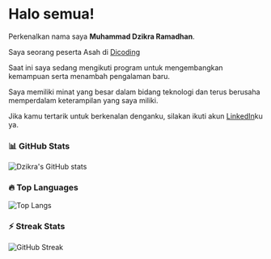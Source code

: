 # Halo semua!

Perkenalkan nama saya **Muhammad Dzikra Ramadhan**.<br>

Saya seorang peserta Asah di [Dicoding](https://www.dicoding.com/)<br>

Saat ini saya sedang mengikuti program untuk mengembangkan kemampuan serta menambah pengalaman baru.<br>

Saya memiliki minat yang besar dalam bidang teknologi dan terus berusaha memperdalam keterampilan yang saya miliki.<br>

Jika kamu tertarik untuk berkenalan denganku, silakan ikuti akun [LinkedIn](https://www.linkedin.com/in/muhammad-dzikra-ramadhan-4a35521a1/)ku ya.

### 📊 GitHub Stats
![Dzikra's GitHub stats](https://github-readme-stats.vercel.app/api?username=dzikramdhn&show_icons=true&theme=radical)

### 🔥 Top Languages
![Top Langs](https://github-readme-stats.vercel.app/api/top-langs/?username=dzikramdhn&layout=compact&theme=radical)

### ⚡ Streak Stats
![GitHub Streak](https://streak-stats.demolab.com?user=dzikramdhn&theme=radical&hide_border=false)
